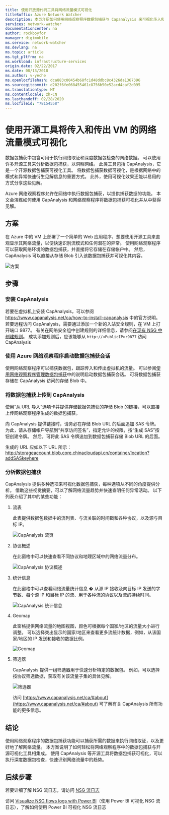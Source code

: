 ```yaml
---
title: 使用开放源代码工具将网络流量模式可视化
titleSuffix: Azure Network Watcher
description: 本页介绍如何使用网络观察程序数据包捕获与 Capanalysis 来可视化传入和传出 VM 的流量模式。
services: network-watcher
documentationcenter: na
author: rockboyfor
manager: digimobile
ms.service: network-watcher
ms.devlang: na
ms.topic: article
ms.tgt_pltfrm: na
ms.workload: infrastructure-services
origin.date: 02/22/2017
ms.date: 08/13/2018
ms.author: v-yeche
ms.openlocfilehash: dca883c00454b68fc1d48ddbc8c4326da1367396
ms.sourcegitcommit: d202f6fe068455461c8756b50e52acd4caf2d095
ms.translationtype: HT
ms.contentlocale: zh-CN
ms.lasthandoff: 02/28/2020
ms.locfileid: "78154558"
---
```

# <a name="visualize-network-traffic-patterns-to-and-from-your-vms-using-open-source-tools"></a>使用开源工具将传入和传出 VM 的网络流量模式可视化

数据包捕获中包含可用于执行网络取证和深度数据包检查的网络数据。 可以使用许多开源工具来分析数据包捕获，以洞察网络。 此类工具包括 CapAnalysis，它是一个开源数据包捕获可视化工具。 将数据包捕获数据可视化，是根据网络中的模式和异常快速衍生见解信息的重要方式。 此外，使用可视化效果还能以易用的方式分享这些见解。

Azure 网络观察程序允许在网络中执行数据包捕获，以提供捕获数据的功能。 本文会演练如何使用 CapAnalysis 和网络观察程序将数据包捕获可视化并从中获得见解。

## <a name="scenario"></a>方案

在 Azure 中的 VM 上部署了一个简单的 Web 应用程序，想要使用开源工具来直观显示其网络流量，以便快速识别流模式和任何潜在的异常。 使用网络观察程序可以获取网络环境的数据包捕获，并直接将它存储在存储帐户中。 然后，CapAnalysis 可以直接从存储 Blob 引入该数据包捕获并可视化其内容。

![方案][1]

## <a name="steps"></a>步骤

### <a name="install-capanalysis"></a>安装 CapAnalysis

若要在虚拟机上安装 CapAnalysis，可以参阅 https://www.capanalysis.net/ca/how-to-install-capanalysis 中的官方说明。
若要远程访问 CapAnalysis，需要通过添加一个新的入站安全规则，在 VM 上打开端口 9877。 有关在网络安全组中创建规则的详细信息，请参阅[在现有 NSG 中创建规则](../virtual-network/manage-network-security-group.md#create-a-security-rule)。 成功添加规则后，应该能够从 `http://<PublicIP>:9877` 访问CapAnalysis

### <a name="use-azure-network-watcher-to-start-a-packet-capture-session"></a>使用 Azure 网络观察程序启动数据包捕获会话

使用网络观察程序可以捕获数据包，跟踪传入和传出虚拟机的流量。 可以参阅[使用网络观察程序管理数据包捕获](network-watcher-packet-capture-manage-portal.md)中的说明启动数据包捕获会话。 可将数据包捕获存储在 CapAnalysis 访问的存储 Blob 中。

### <a name="upload-a-packet-capture-to-capanalysis"></a>将数据包捕获上传到 CapAnalysis
使用“从 URL 导入”选项卡并提供存储数据包捕获的存储 Blob 的链接，可以直接上传网络观察程序生成的数据包捕获。

向 CapAnalysis 提供链接时，请务必在存储 Blob URL 的后面追加 SAS 令牌。  为此，请从存储帐户导航到“共享访问签名”，指定允许的权限，按“生成 SAS”按钮创建令牌。 然后，可将此 SAS 令牌追加到数据包捕获存储 Blob URL 的后面。

生成的 URL 应如以下 URL 所示： http://storageaccount.blob.core.chinacloudapi.cn/container/location?addSASkeyhere

### <a name="analyzing-packet-captures"></a>分析数据包捕获

CapAnalysis 提供多种选项来可视化数据包捕获，每种选项从不同的角度提供分析。 借助这些视觉摘要，可以了解网络流量趋势并快速查明任何异常活动。 以下列表介绍了其中的某些功能：

1. 流表

    此表提供数据包数据中的流列表、与流关联的时间戳和各种协议，以及源与目标 IP。

    ![CapAnalysis 流页][5]

1. 协议概述

    在此窗格中可以快速查看不同协议和地理区域中的网络流量分布。

    ![CapAnalysis 协议概述][6]

1. 统计信息

    在此窗格中可以查看网络流量统计信息 � 从源 IP 接收及向目标 IP 发送的字节数、每个源 IP 和目标 IP 的流、用于各种流的协议以及流的持续时间。

    ![CapAnalysis 统计信息][7]

1. Geomap

    此窗格提供网络流量的地图视图，颜色可根据每个国家/地区的流量大小进行调整。 可以选择突出显示的国家/地区来查看更多流统计数据，例如，从该国家/地区的 IP 发送和接收的数据比例。

    ![Geomap][8]

1. 筛选器

    CapAnalysis 提供一组筛选器用于快速分析特定的数据包。 例如，可以选择按协议筛选数据，获取有关该流量子集的具体见解。

    ![筛选器][11]

    访问 [https://www.capanalysis.net/ca/#about](https://www.capanalysis.net/ca/#about) 可了解有关 CapAnalysis 所有功能的更多信息。

## <a name="conclusion"></a>结论

使用网络观察程序的数据包捕获功能可以捕获所需的数据来执行网络取证，以及更好地了解网络流量。 本方案说明了如何轻松将网络观察程序中的数据包捕获与开源可视化工具相集成。 使用 CapAnalysis 等开源工具将数据包捕获可视化，可以执行深度数据包检查，快速识别网络流量中的趋势。

## <a name="next-steps"></a>后续步骤

若要详细了解 NSG 流日志，请访问 [NSG 流日志](network-watcher-nsg-flow-logging-overview.md)

访问 [Visualize NSG flows logs with Power BI](network-watcher-visualize-nsg-flow-logs-power-bi.md)（使用 Power BI 可视化 NSG 流日志），了解如何使用 Power BI 可视化 NSG 流日志
<!--Image references-->

[1]: ./media/network-watcher-using-open-source-tools/figure1.png
[2]: ./media/network-watcher-using-open-source-tools/figure2.png
[3]: ./media/network-watcher-using-open-source-tools/figure3.png
[4]: ./media/network-watcher-using-open-source-tools/figure4.png
[5]: ./media/network-watcher-using-open-source-tools/figure5.png
[6]: ./media/network-watcher-using-open-source-tools/figure6.png
[7]: ./media/network-watcher-using-open-source-tools/figure7.png
[8]: ./media/network-watcher-using-open-source-tools/figure8.png
[9]: ./media/network-watcher-using-open-source-tools/figure9.png
[10]: ./media/network-watcher-using-open-source-tools/figure10.png
[11]: ./media/network-watcher-using-open-source-tools/figure11.png

<!--Update_Description: wording update -->